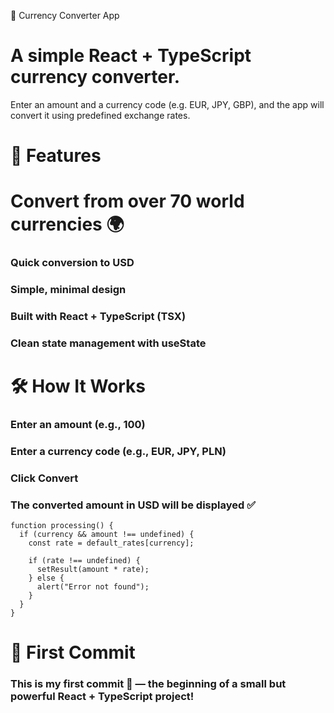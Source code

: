 💱 Currency Converter App

# A simple React + TypeScript currency converter.
Enter an amount and a currency code (e.g. EUR, JPY, GBP), and the app will convert it using predefined exchange rates.

# 🚀 Features

# Convert from over 70 world currencies 🌍

### Quick conversion to USD

### Simple, minimal design

### Built with React + TypeScript (TSX)

### Clean state management with useState

# 🛠️ How It Works

### Enter an amount (e.g., 100)

### Enter a currency code (e.g., EUR, JPY, PLN)

### Click Convert

### The converted amount in USD will be displayed ✅

```
function processing() {
  if (currency && amount !== undefined) {
    const rate = default_rates[currency];

    if (rate !== undefined) {
      setResult(amount * rate);
    } else {
      alert("Error not found");
    }
  }
}
```
# 🌟 First Commit

### This is my first commit 🚀 — the beginning of a small but powerful React + TypeScript project!